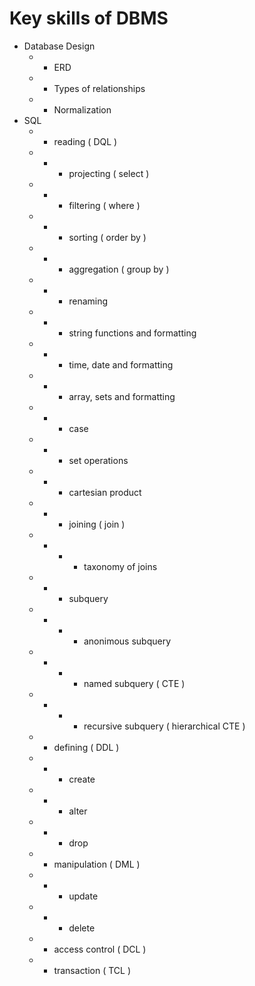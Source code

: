 # Key skills of DBMS

- Database Design
  - - ERD
  - - Types of relationships
  - - Normalization
- SQL
  - - reading ( DQL )
  - - - projecting ( select )
  - - - filtering ( where )
  - - - sorting ( order by )
  - - - aggregation ( group by )
  - - - renaming
  - - - string functions and formatting
  - - - time, date and formatting
  - - - array, sets and formatting
  - - - case
  - - - set operations
  - - - cartesian product
  - - - joining ( join )
  - - - - taxonomy of joins
  - - - subquery
  - - - - anonimous subquery
  - - - - named subquery ( CTE )
  - - - - recursive subquery ( hierarchical CTE )
  - - defining ( DDL )
  - - - create
  - - - alter
  - - - drop
  - - manipulation ( DML )
  - - - update
  - - - delete
  - - access control ( DCL )
  - - transaction ( TCL )
